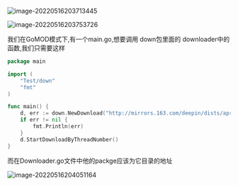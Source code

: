 ![image-20220516203713445](https://cdn.jsdelivr.net/gh/2822132073/image/202406252133134.png)



![image-20220516203753726](https://cdn.jsdelivr.net/gh/2822132073/image/202406252133988.png)

我们在GoMOD模式下,有一个main.go,想要调用 down包里面的 downloader中的函数,我们只需要这样

```go
package main

import (
	"Test/down"
	"fmt"
)

func main() {
	d, err := down.NewDownload("http://mirrors.163.com/deepin/dists/apricot/main/binary-i386/Packages")
	if err != nil {
		fmt.Println(err)
	}
	d.StartDownloadByThreadNumber()
}
```

而在Downloader.go文件中他的packge应该为它目录的地址

![image-20220516204051164](https://cdn.jsdelivr.net/gh/2822132073/image/202406252133194.png)